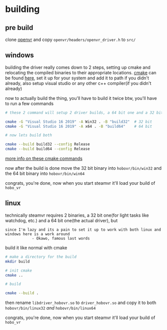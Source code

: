 # building
## pre build
clone [openvr](https://github.com/ValveSoftware/openvr) and copy `openvr/headers/openvr_driver.h` to `src/`

## windows
building the driver really comes down to 2 steps, setting up cmake and relocating the compiled binaries to their appropriate locations. [cmake](https://cmake.org/) can be found [here](https://cmake.org/download/), set it up for your system and add it to path if you didn't already, also setup visual studio or any other c++ compiler(if you didn't already)

now to actually build the thing, you'll have to build it twice btw, you'll have to run a few commands
```bash
# these 2 command will setup 2 driver builds, a 64 bit one and a 32 bit one, yes for steamvr you need both

cmake -G "Visual Studio 16 2019" -A Win32 . -B "build32"  # 32 bit
cmake -G "Visual Studio 16 2019" -A x64 . -B "build64"    # 64 bit

# now lets build both

cmake --build build32 --config Release
cmake --build build64 --config Release
```
[more info on these cmake commands](https://stackoverflow.com/a/28370892/10190971)

now after the build is done move the 32 bit binary into `hobovr/bin/win32` and the 64 bit binary into `hobovr/bin/win64`

congrats, you're done, now when you start steamvr it'll load your build of `hobo_vr`

## linux
technically steamvr requires 2 binaries, a 32 bit one(for light tasks like watchdog, etc.) and a 64 bit one(the actual driver), but
```
since I'm lazy and its a pain to set it up to work with both linux and windows here is a work around
            - Okawo, famous last words
```
build it like normal with cmake
```bash
# make a directory for the build
mkdir build

# init cmake
cmake ..

# build

cmake --build .
```

then rename `libdriver_hobovr.so` to `driver_hobovr.so` and copy it to both `hobovr/bin/linux32` *and* `hobovr/bin/linux64`

congrats, you're done, now when you start steamvr it'll load your build of `hobo_vr`
